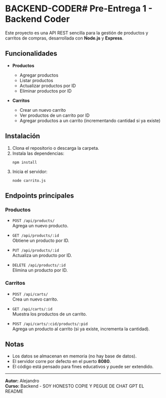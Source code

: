 # BACKEND-CODER# Pre-Entrega 1 - Backend Coder

Este proyecto es una API REST sencilla para la gestión de productos y carritos de compras, desarrollada con **Node.js** y **Express**.

## Funcionalidades

- **Productos**
  - Agregar productos
  - Listar productos
  - Actualizar productos por ID
  - Eliminar productos por ID

- **Carritos**
  - Crear un nuevo carrito
  - Ver productos de un carrito por ID
  - Agregar productos a un carrito (incrementando cantidad si ya existe)

## Instalación

1. Clona el repositorio o descarga la carpeta.
2. Instala las dependencias:
   ```
   npm install
   ```
3. Inicia el servidor:
   ```
   node carrito.js
   ```

## Endpoints principales

### Productos

- `POST /api/products/`  
  Agrega un nuevo producto.

- `GET /api/products/:id`  
  Obtiene un producto por ID.

- `PUT /api/products/:id`  
  Actualiza un producto por ID.

- `DELETE /api/products/:id`  
  Elimina un producto por ID.

### Carritos

- `POST /api/carts/`  
  Crea un nuevo carrito.

- `GET /api/carts/:id`  
  Muestra los productos de un carrito.

- `POST /api/carts/:cid/products/:pid`  
  Agrega un producto al carrito (si ya existe, incrementa la cantidad).

## Notas

- Los datos se almacenan en memoria (no hay base de datos).
- El servidor corre por defecto en el puerto **8080**.
- El código está pensado para fines educativos y puede ser extendido.

---

**Autor:** Alejandro  
**Curso:** Backend -
SOY HONESTO COPIE Y PEGUE DE CHAT GPT EL README

